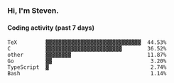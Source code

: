 ### Hi, I'm Steven.

#### Coding activity (past 7 days)
```
TeX         ▓▓▓▓▓▓▓▓▓▓▓▓▓▓▓▓▓▓▓▓▓▓▓▓▓▓▓▓▓▓  44.53%
C           ▓▓▓▓▓▓▓▓▓▓▓▓▓▓▓▓▓▓▓▓▓▓▓▓        36.52%
other       ▓▓▓▓▓▓▓▓                        11.87%
Go          ▓▓                               3.20%
TypeScript  ▓                                2.74%
Bash                                         1.14%
```
